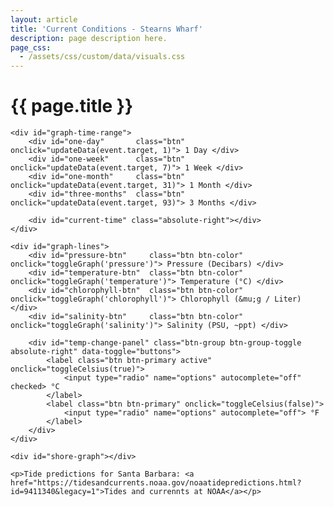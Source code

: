 ```yaml
---
layout: article
title: 'Current Conditions - Stearns Wharf'
description: page description here.
page_css:
  - /assets/css/custom/data/visuals.css
---
```


	
	
	 
<div id="main-container" hidden>
<div class="row">
    <div class="col-md-2">
        <p>These groups collaborate with SBC LTER on collection of data at Stearns Wharf</p>
        <ul>                                                                                                                                                                    
            <li class="">                                                                                                 
                <a href="http://piscoweb.org" onmouseover="PISCO">Partnership for Interdisciplinary Studies of Coastal Oceans (PISCO)</a>
                <br />
                <a href=""><img src="/assets/img/pisco_sm2.png"/></a>                                                    
            </li>                                                                                                                       
            <li class="">                                                                                                 
                <a href="http://sccoos.org" onmouseover="SCCOOS">Southern California Coastal Ocean Observing System (SCCOOS)</a>       
                <br />                                                                                                                  
                <a href=""><img src="/assets/img/sccoos_sm2.jpg"/></a>                                                   
            </li>                                                                                                                       
        </ul>
    </div>                                                                                                                 
        <div class="col-md-6"> 
            <h2>Under Construction</h2>
              <img class="img-thumbnail img-responsive img-center" src="/assets/img/under_construction.jpg"  alt="Coming soon..." />
        </div>  
        <div class="col-md-4 my-auto">
        <p>Custom view coming soon. Please visit SCCOOS at: 
    <a href="http://www.sccoos.org/data/autoss/timeline/?main=single&station=stearns_wharf">http://www.sccoos.org/data/autoss/timeline/?main=single&station=stearns_wharf</a>
    </p>
        </div>
               
 <!-- iframe to sccoos no longer works (we are on https, they are not) -->                                                
  <!--                                       
    <div class="col-md-10">                                                                                                                                                                    
        <iframe  height="800px" width="1000px" src="http://www.sccoos.org/data/autoss/timeline/?main=single&station=stearns_wharf">
                                                                    
        </iframe>                                                                                                 
    </div>

 -->
</div>
</div>

<div id="graph-container">
    <h1>{{ page.title }}</h1>

    <div id="graph-time-range">
        <div id="one-day"       class="btn" onclick="updateData(event.target, 1)"> 1 Day </div>
        <div id="one-week"      class="btn" onclick="updateData(event.target, 7)"> 1 Week </div>
        <div id="one-month"     class="btn" onclick="updateData(event.target, 31)"> 1 Month </div>
        <div id="three-months"  class="btn" onclick="updateData(event.target, 93)"> 3 Months </div>

        <div id="current-time" class="absolute-right"></div>
    </div>

    <div id="graph-lines">
        <div id="pressure-btn"     class="btn btn-color" onclick="toggleGraph('pressure')"> Pressure (Decibars) </div>
        <div id="temperature-btn"  class="btn btn-color" onclick="toggleGraph('temperature')"> Temperature (°C) </div>
        <div id="chlorophyll-btn"  class="btn btn-color" onclick="toggleGraph('chlorophyll')"> Chlorophyll (&mu;g / Liter) </div>
        <div id="salinity-btn"     class="btn btn-color" onclick="toggleGraph('salinity')"> Salinity (PSU, ~ppt) </div>

        <div id="temp-change-panel" class="btn-group btn-group-toggle absolute-right" data-toggle="buttons">
            <label class="btn btn-primary active" onclick="toggleCelsius(true)">
                <input type="radio" name="options" autocomplete="off" checked> °C
            </label>
            <label class="btn btn-primary" onclick="toggleCelsius(false)">
                <input type="radio" name="options" autocomplete="off"> °F
            </label>
        </div>
    </div>

    <div id="shore-graph"></div>

    <p>Tide predictions for Santa Barbara: <a href="https://tidesandcurrents.noaa.gov/noaatidepredictions.html?id=9411340&legacy=1">Tides and currennts at NOAA</a></p>
</div>

<script src="https://d3js.org/d3.v5.min.js"></script>
<script src="/assets/js/shore_graph.js"/></script>
